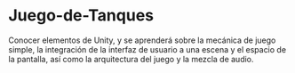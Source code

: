 # Juego-de-Tanques
Conocer elementos de Unity, y se aprenderá sobre la mecánica de juego simple, la integración de la interfaz de usuario a una escena y el espacio de la pantalla, así como la arquitectura del juego y la mezcla de audio.
